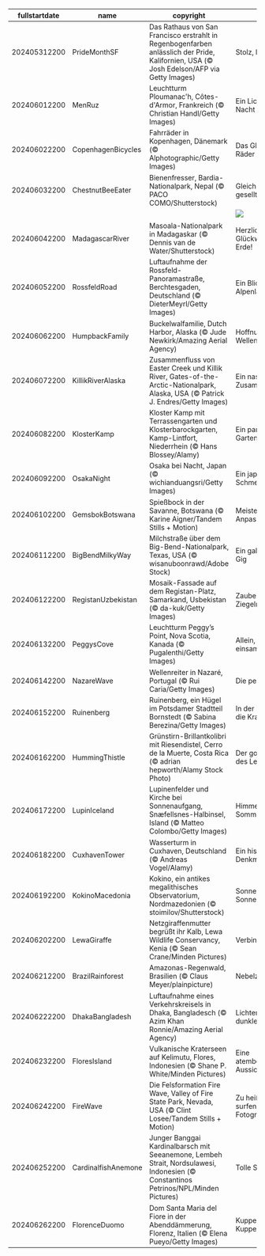 |fullstartdate|name|copyright|title|image|
|--|--|--|--|--|
202405312200|PrideMonthSF|Das Rathaus von San Francisco erstrahlt in Regenbogenfarben anlässlich der Pride, Kalifornien, USA (© Josh Edelson/AFP via Getty Images)|Stolz, kein Vorurteil|![](/de-DE/2024/06/202405312200PrideMonthSF.jpg)|
202406012200|MenRuz|Leuchtturm Ploumanac'h, Côtes-d'Armor, Frankreich (© Christian Handl/Getty Images)|Ein Licht in der Nacht|![](/de-DE/2024/06/202406012200MenRuz.jpg)|
202406022200|CopenhagenBicycles|Fahrräder in Kopenhagen, Dänemark (© Alphotographic/Getty Images)|Das Glück hat zwei Räder|![](/de-DE/2024/06/202406022200CopenhagenBicycles.jpg)|
202406032200|ChestnutBeeEater|Bienenfresser, Bardia-Nationalpark, Nepal (© PACO COMO/Shutterstock)|Gleich und gleich gesellt sich gern|![](/de-DE/2024/06/202406032200ChestnutBeeEater.jpg)|
||||![](/de-DE/2024/06/.jpg)|
202406042200|MadagascarRiver|Masoala-Nationalpark in Madagaskar (© Dennis van de Water/Shutterstock)|Herzlichen Glückwunsch, liebe Erde!|![](/de-DE/2024/06/202406042200MadagascarRiver.jpg)|
202406052200|RossfeldRoad|Luftaufnahme der Rossfeld-Panoramastraße, Berchtesgaden, Deutschland (© DieterMeyrl/Getty Images)|Ein Blick in die Alpenlandschaft|![](/de-DE/2024/06/202406052200RossfeldRoad.jpg)|
202406062200|HumpbackFamily|Buckelwalfamilie, Dutch Harbor, Alaska (© Jude Newkirk/Amazing Aerial Agency)|Hoffnungsvolle Wellen|![](/de-DE/2024/06/202406062200HumpbackFamily.jpg)|
202406072200|KillikRiverAlaska|Zusammenfluss von Easter Creek und Killik River, Gates-of-the-Arctic-Nationalpark, Alaska, USA (© Patrick J. Endres/Getty Images)|Ein nasses Zusammentreffen|![](/de-DE/2024/06/202406072200KillikRiverAlaska.jpg)|
202406082200|KlosterKamp|Kloster Kamp mit Terrassengarten und Klosterbarockgarten, Kamp-Lintfort, Niederrhein (© Hans Blossey/Alamy)|Ein paradiesischer Garten|![](/de-DE/2024/06/202406082200KlosterKamp.jpg)|
202406092200|OsakaNight|Osaka bei Nacht, Japan (© wichianduangsri/Getty Images)|Ein japanischer Schmelztiegel|![](/de-DE/2024/06/202406092200OsakaNight.jpg)|
202406102200|GemsbokBotswana|Spießbock in der Savanne, Botswana (© Karine Aigner/Tandem Stills + Motion)|Meister der Anpassung|![](/de-DE/2024/06/202406102200GemsbokBotswana.jpg)|
202406112200|BigBendMilkyWay|Milchstraße über dem Big-Bend-Nationalpark, Texas, USA (© wisanuboonrawd/Adobe Stock)|Ein galaktischer Gig|![](/de-DE/2024/06/202406112200BigBendMilkyWay.jpg)|
202406122200|RegistanUzbekistan|Mosaik-Fassade auf dem Registan-Platz, Samarkand, Usbekistan (© da-kuk/Getty Images)|Zauberhafte Ziegeln|![](/de-DE/2024/06/202406122200RegistanUzbekistan.jpg)|
202406132200|PeggysCove|Leuchtturm Peggy’s Point, Nova Scotia, Kanada (© Pugalenthi/Getty Images)|Allein, aber nie einsam|![](/de-DE/2024/06/202406132200PeggysCove.jpg)|
202406142200|NazareWave|Wellenreiter in Nazaré, Portugal (© Rui Caria/Getty Images)|Die perfekte Welle|![](/de-DE/2024/06/202406142200NazareWave.jpg)|
202406152200|Ruinenberg|Ruinenberg, ein Hügel im Potsdamer Stadtteil Bornstedt (© Sabina Berezina/Getty Images)|In der Ruhe liegt die Kraft|![](/de-DE/2024/06/202406152200Ruinenberg.jpg)|
202406162200|HummingThistle|Grünstirn-Brillantkolibri mit Riesendistel, Cerro de la Muerte, Costa Rica (© adrian hepworth/Alamy Stock Photo)|Der goldene Staub des Lebens|![](/de-DE/2024/06/202406162200HummingThistle.jpg)|
202406172200|LupinIceland|Lupinenfelder und Kirche bei Sonnenaufgang, Snæfellsnes-Halbinsel, Island (© Matteo Colombo/Getty Images)|Himmelsrichtung Sommer|![](/de-DE/2024/06/202406172200LupinIceland.jpg)|
202406182200|CuxhavenTower|Wasserturm in Cuxhaven, Deutschland (© Andreas Vogel/Alamy)|Ein historisches Denkmal|![](/de-DE/2024/06/202406182200CuxhavenTower.jpg)|
202406192200|KokinoMacedonia|Kokino, ein antikes megalithisches Observatorium, Nordmazedonien (© stoimilov/Shutterstock)|Sonnenaufgang bei Sonnenwende|![](/de-DE/2024/06/202406192200KokinoMacedonia.jpg)|
202406202200|LewaGiraffe|Netzgiraffenmutter begrüßt ihr Kalb, Lewa Wildlife Conservancy, Kenia (© Sean Crane/Minden Pictures)|Verbindungspunkte|![](/de-DE/2024/06/202406202200LewaGiraffe.jpg)|
202406212200|BrazilRainforest|Amazonas-Regenwald, Brasilien (© Claus Meyer/plainpicture)|Nebelzüge|![](/de-DE/2024/06/202406212200BrazilRainforest.jpg)|
202406222200|DhakaBangladesh|Luftaufnahme eines Verkehrskreisels in Dhaka, Bangladesch (© Azim Khan Ronnie/Amazing Aerial Agency)|Lichter der Stadt in dunkler Nacht|![](/de-DE/2024/06/202406222200DhakaBangladesh.jpg)|
202406232200|FloresIsland|Vulkanische Kraterseen auf Kelimutu, Flores, Indonesien (© Shane P. White/Minden Pictures)|Eine atemberaubende Aussicht|![](/de-DE/2024/06/202406232200FloresIsland.jpg)|
202406242200|FireWave|Die Felsformation Fire Wave, Valley of Fire State Park, Nevada, USA (© Clint Losee/Tandem Stills + Motion)|Zu heiß zum surfen, „cool“ zum Fotografieren|![](/de-DE/2024/06/202406242200FireWave.jpg)|
202406252200|CardinalfishAnemone|Junger Banggai Kardinalbarsch mit Seeanemone, Lembeh Strait, Nordsulawesi, Indonesien (© Constantinos Petrinos/NPL/Minden Pictures)|Tolle Streifen!|![](/de-DE/2024/06/202406252200CardinalfishAnemone.jpg)|
202406262200|FlorenceDuomo|Dom Santa Maria del Fiore in der Abenddämmerung, Florenz, Italien (© Elena Pueyo/Getty Images)|Kuppeln, überall Kuppeln|![](/de-DE/2024/06/202406262200FlorenceDuomo.jpg)|

